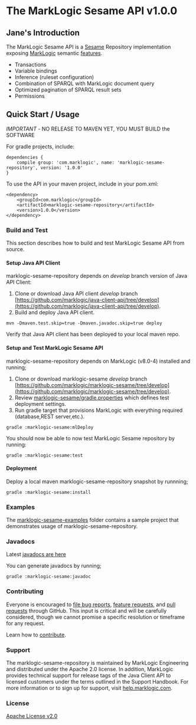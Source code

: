 # The MarkLogic Sesame API v1.0.0

## Jane's Introduction

The MarkLogic Sesame API is a [Sesame](http://rdf4j.org/) Repository implementation exposing [MarkLogic](http://www.marklogic.com) semantic [features](http://www.marklogic.com/what-is-marklogic/features/semantics/).

* Transactions
* Variable bindings
* Inference (ruleset configuration)
* Combination of SPARQL with MarkLogic document query
* Optimized pagination of SPARQL result sets
* Permissions

## Quick Start / Usage

_IMPORTANT_ - NO RELEASE TO MAVEN YET, YOU MUST BUILD the SOFTWARE

For gradle projects, include:

```
dependencies {
    compile group: 'com.marklogic', name: 'marklogic-sesame-repository', version: '1.0.0'
}
```

To use the API in your maven project, include in your pom.xml:

```
<dependency>
    <groupId>com.marklogic</groupId>
    <artifactId>marklogic-sesame-repository</artifactId>
    <version>1.0.0</version>
</dependency>
```

### Build and Test

This section describes how to build and test MarkLogic Sesame API from source.

#### Setup Java API Client

marklogic-sesame-repository depends on _develop_ branch version of Java API Client:

1. Clone or download Java API client _develop_ branch
[https://github.com/marklogic/java-client-api/tree/develop](https://github.com/marklogic/java-client-api/tree/develop).
2. Build and deploy Java API client.
```
mvn -Dmaven.test.skip=true -Dmaven.javadoc.skip=true deploy
```
Verify that Java API client has been deployed to your local maven repo.

#### Setup and Test MarkLogic Sesame API

marklogic-sesame-repository depends on MarkLogic (v8.0-4) installed and running;

1. Clone or download marklogic-sesame _develop_ branch
[https://github.com/marklogic/marklogic-sesame/tree/develop](https://github.com/marklogic/marklogic-sesame/tree/develop).
2. Review [marklogic-sesame/gradle.properties](marklogic-sesame/gradle.properties) which defines test deployment settings.
3. Run gradle target that provisions MarkLogic with everything required (database,REST server,etc.).

```
gradle :marklogic-sesame:mlDeploy
```
You should now be able to now test MarkLogic Sesame repository by running:
```
gradle :marklogic-sesame:test
```

#### Deployment

Deploy a local maven marklogic-sesame-repository snapshot by runnning;

```
gradle :marklogic-sesame:install

```

### Examples

The [marklogic-sesame-examples](marklogic-sesame-examples) folder contains a sample project that demonstrates usage of marklogic-sesame-repository.

### Javadocs

Latest [javadocs are here](http://marklogic.github.io/marklogic-sesame/marklogic-sesame/build/docs/javadoc/index.html)

You can generate javadocs by running;

```
gradle :marklogic-sesame:javadoc

```

### Contributing

Everyone is encouraged to [file bug reports](https://github.com/marklogic/marklogic-sesame/labels/Bug), [feature requests](https://github.com/marklogic/marklogic-sesame/labels/enhancement), and [pull requests](https://github.com/marklogic/marklogic-sesame/pulls) through GitHub. This input is critical and will be carefully considered, though we cannot promise a specific resolution or timeframe for any request.

Learn how to [contribute](CONTRIBUTING.md).

### Support

The marklogic-sesame-repository is maintained by MarkLogic Engineering and distributed under the Apache 2.0 license. In addition, MarkLogic provides technical support for release tags of the Java Client API to licensed customers under the terms outlined in the Support Handbook. For more information or to sign up for support, visit [help.marklogic.com](http://help.marklogic.com).

### License

[Apache License v2.0](LICENSE)